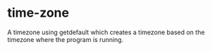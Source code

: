# time-zone
A timezone using getdefault which creates a timezone based on the timezone where the program is running.
